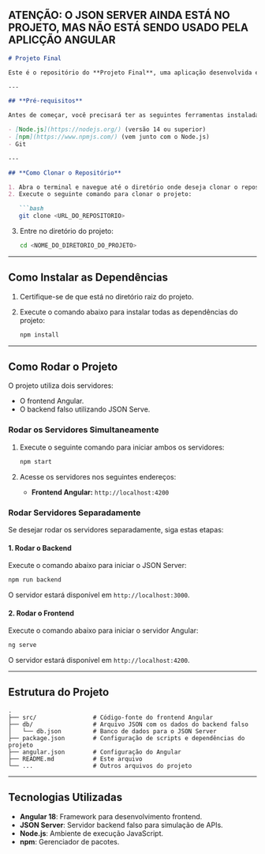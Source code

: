 
## ATENÇÃO: O JSON SERVER AINDA ESTÁ NO PROJETO, MAS NÃO ESTÁ SENDO USADO PELA APLICÇÃO ANGULAR 
```markdown
# Projeto Final

Este é o repositório do **Projeto Final**, uma aplicação desenvolvida em Angular com um servidor backend falso utilizando o **JSON Server**.

---

## **Pré-requisitos**

Antes de começar, você precisará ter as seguintes ferramentas instaladas em sua máquina:

- [Node.js](https://nodejs.org/) (versão 14 ou superior)
- [npm](https://www.npmjs.com/) (vem junto com o Node.js)
- Git

---

## **Como Clonar o Repositório**

1. Abra o terminal e navegue até o diretório onde deseja clonar o repositório.
2. Execute o seguinte comando para clonar o projeto:

   ```bash
   git clone <URL_DO_REPOSITORIO>
   ```

3. Entre no diretório do projeto:

   ```bash
   cd <NOME_DO_DIRETORIO_DO_PROJETO>
   ```

---

## **Como Instalar as Dependências**

1. Certifique-se de que está no diretório raiz do projeto.
2. Execute o comando abaixo para instalar todas as dependências do projeto:

   ```bash
   npm install
   ```

---

## **Como Rodar o Projeto**

O projeto utiliza dois servidores:
- O frontend Angular.
- O backend falso utilizando JSON Serve.

### **Rodar os Servidores Simultaneamente**
1. Execute o seguinte comando para iniciar ambos os servidores:

   ```bash
   npm start
   ```

2. Acesse os servidores nos seguintes endereços:
   - **Frontend Angular:** `http://localhost:4200`

### **Rodar Servidores Separadamente**
Se desejar rodar os servidores separadamente, siga estas etapas:

#### **1. Rodar o Backend**
Execute o comando abaixo para iniciar o JSON Server:
```bash
npm run backend
```
O servidor estará disponível em `http://localhost:3000`.

#### **2. Rodar o Frontend**
Execute o comando abaixo para iniciar o servidor Angular:
```bash
ng serve
```
O servidor estará disponível em `http://localhost:4200`.

---

## **Estrutura do Projeto**

```plaintext
.
├── src/                # Código-fonte do frontend Angular
├── db/                 # Arquivo JSON com os dados do backend falso
│   └── db.json         # Banco de dados para o JSON Server
├── package.json        # Configuração de scripts e dependências do projeto
├── angular.json        # Configuração do Angular
├── README.md           # Este arquivo
└── ...                 # Outros arquivos do projeto
```

---


## **Tecnologias Utilizadas**

- **Angular 18**: Framework para desenvolvimento frontend.
- **JSON Server**: Servidor backend falso para simulação de APIs.
- **Node.js**: Ambiente de execução JavaScript.
- **npm**: Gerenciador de pacotes.
